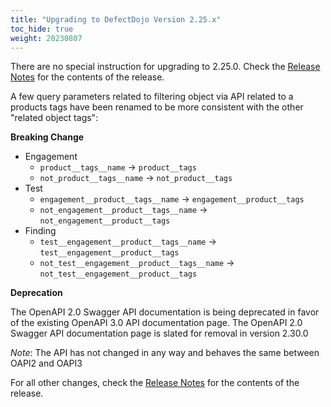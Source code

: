 ```yaml
---
title: "Upgrading to DefectDojo Version 2.25.x"
toc_hide: true
weight: 20230807
---
```

There are no special instruction for upgrading to 2.25.0. Check the [Release Notes](https://github.com/DefectDojo/django-DefectDojo/releases/tag/2.25.0) for the contents of the release.

A few query parameters related to filtering object via API related to a products tags have been renamed to be more consistent with the other "related object tags":

**Breaking Change**

 - Engagement
   - `product__tags__name` -> `product__tags` 
   - `not_product__tags__name` -> `not_product__tags` 
 - Test
   - `engagement__product__tags__name` -> `engagement__product__tags`
   - `not_engagement__product__tags__name` -> `not_engagement__product__tags`
 - Finding
   - `test__engagement__product__tags__name` -> `test__engagement__product__tags`
   - `not_test__engagement__product__tags__name` -> `not_test__engagement__product__tags`

**Deprecation**

The OpenAPI 2.0 Swagger API documentation is being deprecated in favor of the existing
OpenAPI 3.0 API documentation page. The OpenAPI 2.0 Swagger API documentation page is
slated for removal in version 2.30.0

*Note*: The API has not changed in any way and behaves the same between OAPI2 and OAPI3

For all other changes, check the [Release Notes](https://github.com/DefectDojo/django-DefectDojo/releases/tag/2.25.0) for the contents of the release.
